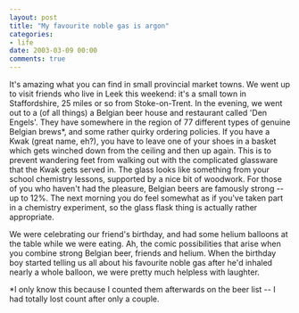 ```yaml
---
layout: post
title: "My favourite noble gas is argon"
categories:
- life
date: 2003-03-09 00:00
comments: true
---
```


<p>It's amazing what you can find in small provincial market towns. We went up to visit friends who live in Leek this weekend: it's a small town in Staffordshire, 25 miles or so from Stoke-on-Trent. In the evening, we went out to a (of all things) a Belgian beer house and restaurant called 'Den Engels'. They have somewhere in the region of 77 different types of genuine Belgian brews*, and some rather quirky ordering policies. If you have a Kwak (great name, eh?), you have to leave one of your shoes in a basket which gets winched down from the ceiling and then up again. This is to prevent wandering feet from walking out with the complicated glassware that the Kwak gets served in. The glass looks like something from your school chemistry lessons, supported by a nice bit of woodwork. For those of you who haven't had the pleasure, Belgian beers are famously strong -- up to 12%. The next morning you do feel somewhat as if you've taken part in a chemistry experiment, so the glass flask thing is actually rather appropriate.</p>

<p>We were celebrating our friend's birthday, and had some helium balloons at the table while we were eating. Ah, the comic possibilities that arise when you combine strong Belgian beer, friends and helium. When the birthday boy started telling us all about his favourite noble gas after he'd inhaled nearly a whole balloon, we were pretty much helpless with laughter.</p>

<p>*I only know this because I counted them afterwards on the beer list -- I had totally lost count after only a couple.</p>


